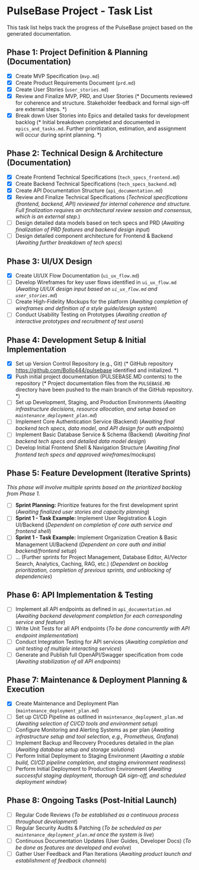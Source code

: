 # PulseBase Project - Task List

This task list helps track the progress of the PulseBase project based on the generated documentation.

## Phase 1: Project Definition & Planning (Documentation)
- [X] Create MVP Specification (`mvp.md`)
- [X] Create Product Requirements Document (`prd.md`)
- [X] Create User Stories (`user_stories.md`)
- [X] Review and Finalize MVP, PRD, and User Stories (* Documents reviewed for coherence and structure. Stakeholder feedback and formal sign-off are external steps. *)
- [X] Break down User Stories into Epics and detailed tasks for development backlog (* Initial breakdown completed and documented in `epics_and_tasks.md`. Further prioritization, estimation, and assignment will occur during sprint planning. *)

## Phase 2: Technical Design & Architecture (Documentation)
- [X] Create Frontend Technical Specifications (`tech_specs_frontend.md`)
- [X] Create Backend Technical Specifications (`tech_specs_backend.md`)
- [X] Create API Documentation Structure (`api_documentation.md`)
- [X] Review and Finalize Technical Specifications (*Technical specifications (frontend, backend, API) reviewed for internal coherence and structure. Full finalization requires an architectural review session and consensus, which is an external step.*)
- [ ] Design detailed data models based on tech specs and PRD (*Awaiting finalization of PRD features and backend design input*)
- [ ] Design detailed component architecture for Frontend & Backend (*Awaiting further breakdown of tech specs*)

## Phase 3: UI/UX Design
- [X] Create UI/UX Flow Documentation (`ui_ux_flow.md`)
- [ ] Develop Wireframes for key user flows identified in `ui_ux_flow.md` (*Awaiting UI/UX design input based on `ui_ux_flow.md` and `user_stories.md`*)
- [ ] Create High-Fidelity Mockups for the platform (*Awaiting completion of wireframes and definition of a style guide/design system*)
- [ ] Conduct Usability Testing on Prototypes (*Awaiting creation of interactive prototypes and recruitment of test users*)

## Phase 4: Development Setup & Initial Implementation
- [X] Set up Version Control Repository (e.g., Git) (* GitHub repository https://github.com/Bollo444/pulsebase identified and initialized. *)
- [X] Push initial project documentation (PULSEBASE.MD contents) to the repository (* Project documentation files from the `PULSEBASE.MD` directory have been pushed to the main branch of the GitHub repository. *)
- [ ] Set up Development, Staging, and Production Environments (*Awaiting infrastructure decisions, resource allocation, and setup based on `maintenance_deployment_plan.md`*)
- [ ] Implement Core Authentication Service (Backend) (*Awaiting final backend tech specs, data model, and API design for auth endpoints*)
- [ ] Implement Basic Database Service & Schema (Backend) (*Awaiting final backend tech specs and detailed data model design*)
- [ ] Develop Initial Frontend Shell & Navigation Structure (*Awaiting final frontend tech specs and approved wireframes/mockups*)

## Phase 5: Feature Development (Iterative Sprints)
*This phase will involve multiple sprints based on the prioritized backlog from Phase 1.*
- [ ] **Sprint Planning:** Prioritize features for the first development sprint (*Awaiting finalized user stories and capacity planning*)
- [ ] **Sprint 1 - Task Example:** Implement User Registration & Login UI/Backend (*Dependent on completion of core auth service and frontend shell*)
- [ ] **Sprint 1 - Task Example:** Implement Organization Creation & Basic Management UI/Backend (*Dependent on core auth and initial backend/frontend setup*)
- [ ] ... (Further sprints for Project Management, Database Editor, AI/Vector Search, Analytics, Caching, RAG, etc.) (*Dependent on backlog prioritization, completion of previous sprints, and unblocking of dependencies*)

## Phase 6: API Implementation & Testing
- [ ] Implement all API endpoints as defined in `api_documentation.md` (*Awaiting backend development completion for each corresponding service and feature*)
- [ ] Write Unit Tests for all API endpoints (*To be done concurrently with API endpoint implementation*)
- [ ] Conduct Integration Testing for API services (*Awaiting completion and unit testing of multiple interacting services*)
- [ ] Generate and Publish full OpenAPI/Swagger specification from code (*Awaiting stabilization of all API endpoints*)

## Phase 7: Maintenance & Deployment Planning & Execution
- [X] Create Maintenance and Deployment Plan (`maintenance_deployment_plan.md`)
- [ ] Set up CI/CD Pipeline as outlined in `maintenance_deployment_plan.md` (*Awaiting selection of CI/CD tools and environment setup*)
- [ ] Configure Monitoring and Alerting Systems as per plan (*Awaiting infrastructure setup and tool selection, e.g., Prometheus, Grafana*)
- [ ] Implement Backup and Recovery Procedures detailed in the plan (*Awaiting database setup and storage solutions*)
- [ ] Perform Initial Deployment to Staging Environment (*Awaiting a stable build, CI/CD pipeline completion, and staging environment readiness*)
- [ ] Perform Initial Deployment to Production Environment (*Awaiting successful staging deployment, thorough QA sign-off, and scheduled deployment window*)

## Phase 8: Ongoing Tasks (Post-Initial Launch)
- [ ] Regular Code Reviews (*To be established as a continuous process throughout development*)
- [ ] Regular Security Audits & Patching (*To be scheduled as per `maintenance_deployment_plan.md` once the system is live*)
- [ ] Continuous Documentation Updates (User Guides, Developer Docs) (*To be done as features are developed and evolve*)
- [ ] Gather User Feedback and Plan Iterations (*Awaiting product launch and establishment of feedback channels*)
